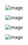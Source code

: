 ![image](https://user-images.githubusercontent.com/97594467/229763397-a49981fc-df93-47db-9415-01911ef123ab.png)

![image](https://user-images.githubusercontent.com/97594467/229763516-3ac9ab9f-cfb3-47cc-886e-f87a8b062578.png)

![image](https://user-images.githubusercontent.com/97594467/229763553-02ee4af3-00bc-408b-91d9-ea134b6a3cba.png)

![image](https://user-images.githubusercontent.com/97594467/229763619-1840b403-1ad9-4646-b06e-393ae85549ff.png)
